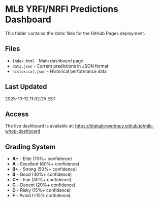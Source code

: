 # MLB YRFI/NRFI Predictions Dashboard

This folder contains the static files for the GitHub Pages deployment.

## Files

- `index.html` - Main dashboard page
- `data.json` - Current predictions in JSON format
- `historical.json` - Historical performance data

## Last Updated

2025-10-12 11:02:25 EST

## Access

The live dashboard is available at: https://digitalgrowthguy.github.io/mlb-whop-dashboard

## Grading System

- **A+** - Elite (70%+ confidence)
- **A** - Excellent (60%+ confidence)  
- **B+** - Strong (50%+ confidence)
- **B** - Good (40%+ confidence)
- **C+** - Fair (30%+ confidence)
- **C** - Decent (20%+ confidence)
- **D** - Risky (15%+ confidence)
- **F** - Avoid (<15% confidence)
